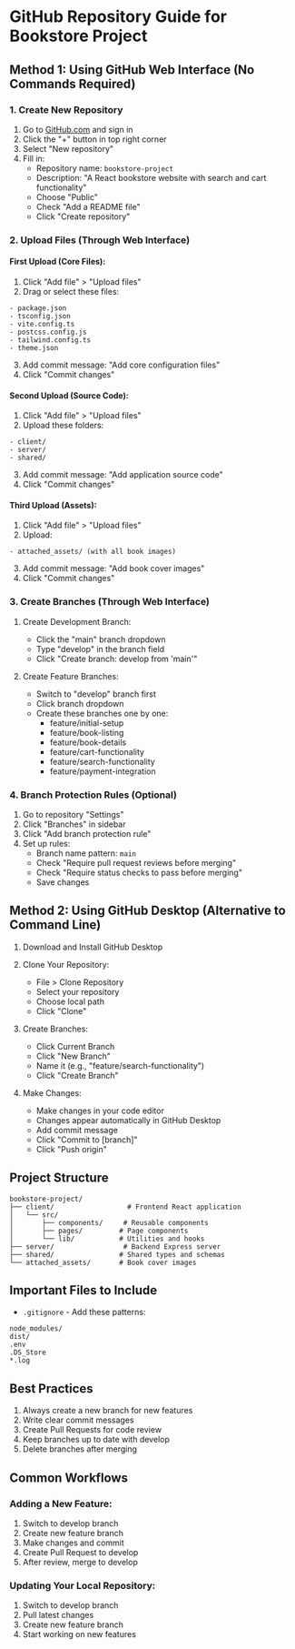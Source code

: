 # GitHub Repository Guide for Bookstore Project

## Method 1: Using GitHub Web Interface (No Commands Required)

### 1. Create New Repository
1. Go to [GitHub.com](https://github.com) and sign in
2. Click the "+" button in top right corner
3. Select "New repository"
4. Fill in:
   - Repository name: `bookstore-project`
   - Description: "A React bookstore website with search and cart functionality"
   - Choose "Public"
   - Check "Add a README file"
   - Click "Create repository"

### 2. Upload Files (Through Web Interface)

#### First Upload (Core Files):
1. Click "Add file" > "Upload files"
2. Drag or select these files:
```
- package.json
- tsconfig.json
- vite.config.ts
- postcss.config.js
- tailwind.config.ts
- theme.json
```
3. Add commit message: "Add core configuration files"
4. Click "Commit changes"

#### Second Upload (Source Code):
1. Click "Add file" > "Upload files"
2. Upload these folders:
```
- client/
- server/
- shared/
```
3. Add commit message: "Add application source code"
4. Click "Commit changes"

#### Third Upload (Assets):
1. Click "Add file" > "Upload files"
2. Upload:
```
- attached_assets/ (with all book images)
```
3. Add commit message: "Add book cover images"
4. Click "Commit changes"

### 3. Create Branches (Through Web Interface)

1. Create Development Branch:
   - Click the "main" branch dropdown
   - Type "develop" in the branch field
   - Click "Create branch: develop from 'main'"

2. Create Feature Branches:
   - Switch to "develop" branch first
   - Click branch dropdown
   - Create these branches one by one:
     - feature/initial-setup
     - feature/book-listing
     - feature/book-details
     - feature/cart-functionality
     - feature/search-functionality
     - feature/payment-integration

### 4. Branch Protection Rules (Optional)
1. Go to repository "Settings"
2. Click "Branches" in sidebar
3. Click "Add branch protection rule"
4. Set up rules:
   - Branch name pattern: `main`
   - Check "Require pull request reviews before merging"
   - Check "Require status checks to pass before merging"
   - Save changes

## Method 2: Using GitHub Desktop (Alternative to Command Line)

1. Download and Install GitHub Desktop
2. Clone Your Repository:
   - File > Clone Repository
   - Select your repository
   - Choose local path
   - Click "Clone"

3. Create Branches:
   - Click Current Branch
   - Click "New Branch"
   - Name it (e.g., "feature/search-functionality")
   - Click "Create Branch"

4. Make Changes:
   - Make changes in your code editor
   - Changes appear automatically in GitHub Desktop
   - Add commit message
   - Click "Commit to [branch]"
   - Click "Push origin"

## Project Structure
```
bookstore-project/
├── client/                  # Frontend React application
│   └── src/
│       ├── components/     # Reusable components
│       ├── pages/         # Page components
│       └── lib/           # Utilities and hooks
├── server/                 # Backend Express server
├── shared/                # Shared types and schemas
└── attached_assets/       # Book cover images
```

## Important Files to Include
- `.gitignore` - Add these patterns:
```
node_modules/
dist/
.env
.DS_Store
*.log
```

## Best Practices
1. Always create a new branch for new features
2. Write clear commit messages
3. Create Pull Requests for code review
4. Keep branches up to date with develop
5. Delete branches after merging

## Common Workflows

### Adding a New Feature:
1. Switch to develop branch
2. Create new feature branch
3. Make changes and commit
4. Create Pull Request to develop
5. After review, merge to develop

### Updating Your Local Repository:
1. Switch to develop branch
2. Pull latest changes
3. Create new feature branch
4. Start working on new features
